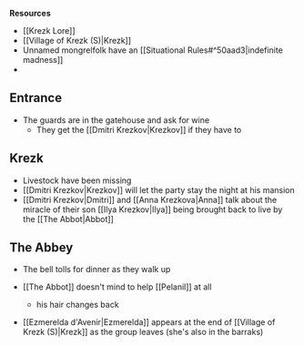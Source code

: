 **Resources**
- [[Krezk Lore]]
- [[Village of Krezk (S)|Krezk]]
- Unnamed mongrelfolk have an [[Situational Rules#^50aad3|indefinite madness]]
- 


## Entrance
- The guards are in the gatehouse and ask for wine
	- They get the [[Dmitri Krezkov|Krezkov]] if they have to

## Krezk
- Livestock have been missing
- [[Dmitri Krezkov|Krezkov]] will let the party stay the night at his mansion
- [[Dmitri Krezkov|Dmitri]] and [[Anna Krezkova|Anna]] talk about the miracle of their son [[Ilya Krezkov|Ilya]] being brought back to live by the [[The Abbot|Abbot]]

## The Abbey
- The bell tolls for dinner as they walk up
- [[The Abbot]] doesn't mind to help [[Pelanil]] at all
	- his hair changes back

- [[Ezmerelda d'Avenir|Ezmerelda]] appears at the end of [[Village of Krezk (S)|Krezk]] as the group leaves (she's also in the barraks)